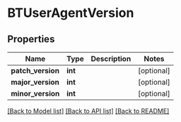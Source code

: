 # BTUserAgentVersion

## Properties
Name | Type | Description | Notes
------------ | ------------- | ------------- | -------------
**patch_version** | **int** |  | [optional] 
**major_version** | **int** |  | [optional] 
**minor_version** | **int** |  | [optional] 

[[Back to Model list]](../README.md#documentation-for-models) [[Back to API list]](../README.md#documentation-for-api-endpoints) [[Back to README]](../README.md)


